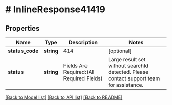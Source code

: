 # # InlineResponse41419

## Properties

Name | Type | Description | Notes
------------ | ------------- | ------------- | -------------
**status_code** | **string** | 414 | [optional]
**status** | **string** | Fields Are Required:(All Required Fields) |  Large result set without searchId detected. Please contact support team for assistance. | [optional]

[[Back to Model list]](../../README.md#models) [[Back to API list]](../../README.md#endpoints) [[Back to README]](../../README.md)
